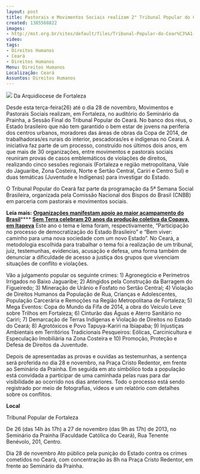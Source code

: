 ```yaml
---
layout: post
title: Pastorais e Movimentos Sociais realizam 2° Tribunal Popular do Ceará
created: 1385568822
images:
- http://mst.org.br/sites/default/files/Tribunal-Popular-do-Cear%C3%A1-1500.JPG
video: 
tags:
- Direitos Humanos
- Ceará
- Direitos Humanos
Menu: Direitos Humanos
Localização: Ceará
Assuntos: Direitos Humanos
---
```



![](http://mst.org.br/sites/default/files/Tribunal-Popular-do-Cear%C3%A1-1500.JPG)
Da Arquidiocese de Fortaleza

Desde esta terça-feira(26) até o dia 28 de novembro, Movimentos e Pastorais Sociais realizam, em Fortaleza, no auditório do Seminário da Prainha, a Sessão Final do Tribunal Popular do Ceará.
No banco dos réus, o Estado brasileiro que não tem garantido o bem estar de jovens na periferia dos centros urbanos, moradores das áreas de obras da Copa de 2014, de trabalhadoras/es rurais do interior, pescadoras/es e indígenas no Ceará.
A iniciativa faz parte de um processo, construído nos últimos dois anos, em que mais de 30 organizações, entre movimentos e pastorais sociais reuniram provas de casos emblemáticos de violações de direitos, realizando cinco sessões regionais (Fortaleza e região metropolitana, Vale do Jaguaribe, Zona Costeira, Norte e Sertão Central, Cariri e Centro Sul) e duas temáticas (Juventude e Indígenas) para investigar do Estado.


O Tribunal Popular do Ceará faz parte da programação da 5ª Semana Social Brasileira, organizada pela Comissão Nacional dos Bispos do Brasil (CNBB) em parceria com pastorais e movimentos sociais.


**Leia mais:**
[**Organizações manifestam apoio ao maior acampamento do Brasil**](http://www.mst.org.br/node/15456)****
[**Sem Terra celebram 20 anos da produção coletiva da Copava, em Itapeva**](http://www.mst.org.br/node/15486)
Este ano o tema e lema foram, respectivamente, “Participação no processo de democratização do Estado Brasileiro” e “Bem viver: caminho para uma nova sociedade com um novo Estado”. No Ceará, a metodologia escolhida para trabalhar o tema foi a realização de um tribunal, juiz, testemunhas, evidencias, acusação e defesa, uma forma também de denunciar a dificuldade de acesso a justiça dos grupos que vivenciam situações de conflito e violações.


Vão a julgamento popular os seguinte crimes: 1) Agronegócio e Perímetros Irrigados no Baixo Jaguaribe; 2) Atingidos pela Construção da Barragem do Figueiredo; 3) Mineração de Urânio e Fosfato no Sertão Central; 4) Violação de Direitos Humanos da População de Rua, Crianças e Adolescentes, População Carcerária e Remoções na Região Metropolitana de Fortaleza; 5) Mega Eventos: Copa do Mundo da Fifa de 2014, a obra do Veículo Leve sobre Trilhos em Fortaleza; 6) Cinturão das Águas e Aterro Sanitário no Cariri; 7) Demarcação de Terras Indígenas e Violação de Direitos no Estado do Ceará; 8) Agrotóxicos e Povo Tapuya-Kariri na Ibiapaba; 9) Injustiças Ambientais em Territórios Tradicionais Pesqueiros: Eólicas, Carcinicultura e Especulação Imobiliária na Zona Costeira e 10) Promoção, Proteção e Defesa de Direitos da Juventude.


Depois de apresentadas as provas e ouvidas as testemunhas, a sentença será proferida no dia 28 e novembro, na Praça Cristo Redentor, em frente ao Seminário da Prainha.
Em seguida em ato simbólico toda a população está convidada a participar de uma caminhada pelas ruas para dar visibilidade ao ocorrido nos dias anteriores. Todo o processo está sendo registrado por meio de fotografias, vídeos e um relatório com detalhes sobre os conflitos.

**Local**

Tribunal Popular de Fortaleza


De 26 (das 14h às 17h) a 27 de novembro (das 9h as 17h) de 2013, no Seminário da Prainha (Faculdade Católica do Ceará), Rua Tenente Benévolo, 201, Centro.


Dia 28 de novembro Ato público pela punição do Estado contra os crimes cometidos no Ceará, com concentração às 8h na Praça Cristo Redentor, em frente ao Seminário da Prainha.
